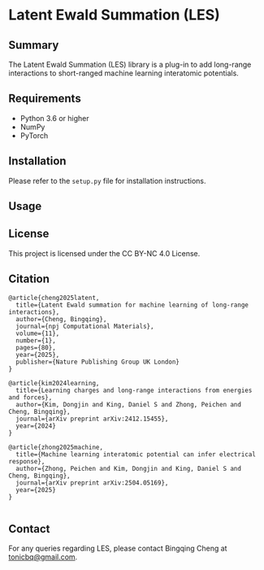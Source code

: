 # Latent Ewald Summation (LES)

## Summary

The Latent Ewald Summation (LES) library is a plug-in to add long-range interactions to short-ranged machine learning interatomic potentials.
## Requirements

- Python 3.6 or higher
- NumPy
- PyTorch

## Installation

Please refer to the `setup.py` file for installation instructions.

## Usage


## License

This project is licensed under the CC BY-NC 4.0 License.

## Citation

```text
@article{cheng2025latent,
  title={Latent Ewald summation for machine learning of long-range interactions},
  author={Cheng, Bingqing},
  journal={npj Computational Materials},
  volume={11},
  number={1},
  pages={80},
  year={2025},
  publisher={Nature Publishing Group UK London}
}

@article{kim2024learning,
  title={Learning charges and long-range interactions from energies and forces},
  author={Kim, Dongjin and King, Daniel S and Zhong, Peichen and Cheng, Bingqing},
  journal={arXiv preprint arXiv:2412.15455},
  year={2024}
}

@article{zhong2025machine,
  title={Machine learning interatomic potential can infer electrical response},
  author={Zhong, Peichen and Kim, Dongjin and King, Daniel S and Cheng, Bingqing},
  journal={arXiv preprint arXiv:2504.05169},
  year={2025}
}


```

## Contact

For any queries regarding LES, please contact Bingqing Cheng at tonicbq@gmail.com.
